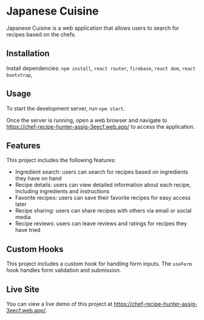 # Japanese Cuisine

Japanese Cuisine is a web application that allows users to search for recipes based on the chefs.

## Installation

Install dependencies: 
`npm install`, 
`react router`, 
`firebase`, 
`react dom`, 
`react bootstrap`, 

## Usage

To start the development server, run `npm start`.

Once the server is running, open a web browser and navigate to https://chef-recipe-hunter-assig-3eecf.web.app/ to access the application.

## Features

This project includes the following features:

- Ingredient search: users can search for recipes based on ingredients they have on hand
- Recipe details: users can view detailed information about each recipe, including ingredients and instructions
- Favorite recipes: users can save their favorite recipes for easy access later
- Recipe sharing: users can share recipes with others via email or social media
- Recipe reviews: users can leave reviews and ratings for recipes they have tried


## Custom Hooks

This project includes a custom hook for handling form inputs. The `useForm` hook handles form validation and submission.

## Live Site

You can view a live demo of this project at https://chef-recipe-hunter-assig-3eecf.web.app/.
